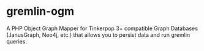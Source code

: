 # gremlin-ogm
A PHP Object Graph Mapper for Tinkerpop 3+ compatible Graph Databases (JanusGraph, Neo4j, etc.) that allows you to persist data and run gremlin queries.
